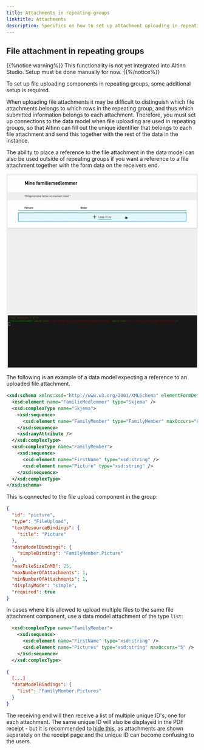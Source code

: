 ```yaml
---
title: Attachments in repeating groups
linktitle: Attachments
description: Specifics on how to set up attachment uploading in repeating groups
---
```


## File attachment in repeating groups

{{%notice warning%}}
This functionality is not yet integrated into Altinn Studio. Setup must be done manually for now.
{{%/notice%}}

To set up file uploading components in repeating groups, some additional setup is required.

When uploading file attachments it may be difficult to distinguish which file attachments belongs to which rows in the repeating group,
and thus which submitted information belongs to each attachment. Therefore, you must set up connections to
the data model when file uploading are used in repeating groups, so that Altinn can fill out the unique identifier
that belongs to each file attachment and send this together with the rest of the data in the instance.

The ability to place a reference to the file attachment in the data model can also be used outside of repeating groups if you
want a reference to a file attachment together with the form data on the receivers end.

![Example of a file attachment in repeating group with attached data model](attachments-demo.gif "Example of a file attachment in repeating group with attached data model")

The following is an example of a data model expecting a reference to an uploaded file attachment.

```xsd {hl_lines=["12"]}
<xsd:schema xmlns:xsd="http://www.w3.org/2001/XMLSchema" elementFormDefault="qualified" attributeFormDefault="unqualified">
  <xsd:element name="FamilieMedlemmer" type="Skjema" />
  <xsd:complexType name="Skjema">
    <xsd:sequence>
      <xsd:element name="FamilyMember" type="FamilyMember" maxOccurs="99" />
    </xsd:sequence>
    <xsd:anyAttribute />
  </xsd:complexType>
  <xsd:complexType name="FamilyMember">
    <xsd:sequence>
      <xsd:element name="FirstName" type="xsd:string" />
      <xsd:element name="Picture" type="xsd:string" />
    </xsd:sequence>
  </xsd:complexType>
</xsd:schema>
```

This is connected to the file upload component in the group:

```json {hl_lines=["8"]}
{
  "id": "picture",
  "type": "FileUpload",
  "textResourceBindings": {
    "title": "Picture"
  },
  "dataModelBindings": {
    "simpleBinding": "FamilyMember.Picture"
  },
  "maxFileSizeInMB": 25,
  "maxNumberOfAttachments": 1,
  "minNumberOfAttachments": 1,
  "displayMode": "simple",
  "required": true
}
```

In cases where it is allowed to upload multiple files to the same file attachment component, use a data model attachment
of the type `list`:

```xsd {hl_lines=[4]}
  <xsd:complexType name="FamilyMember">
    <xsd:sequence>
      <xsd:element name="FirstName" type="xsd:string" />
      <xsd:element name="Pictures" type="xsd:string" maxOccurs="5" />
    </xsd:sequence>
  </xsd:complexType>
```

```json {hl_lines=[4]}
{
  [...]
  "dataModelBindings": {
    "list": "FamilyMember.Pictures"
  }
}
```

The receiving end will then receive a list of multiple unique ID's, one for each attachment.
The same unique ID will also be displayed in
the PDF receipt - but it is recommended to [hide this](/app/development/ux/pdf/#excluding-pages-and-components), as attachments
are shown separately on the receipt page and the unique ID can become confusing to the users.